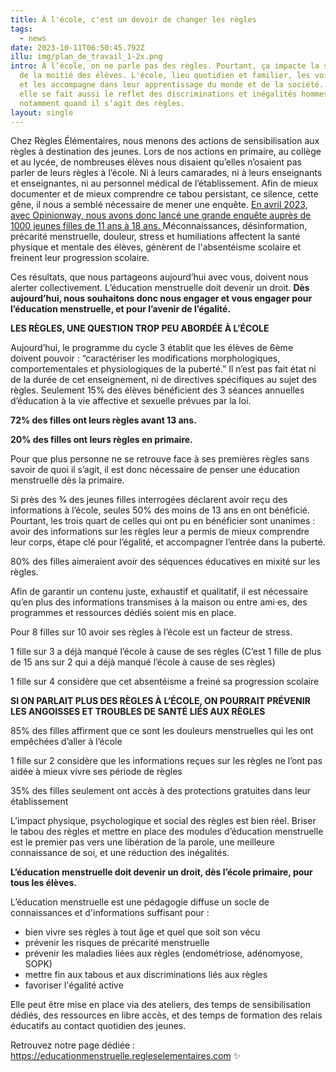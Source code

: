 ```yaml
---
title: À l'école, c'est un devoir de changer les règles
tags:
  - news
date: 2023-10-11T06:50:45.792Z
illu: img/plan_de_travail_1-2x.png
intro: À l’école, on ne parle pas des règles. Pourtant, ça impacte la scolarité
  de la moitié des élèves. L'école, lieu quotidien et familier, les voit grandir
  et les accompagne dans leur apprentissage du monde et de la société. Pourtant,
  elle se fait aussi le reflet des discriminations et inégalités hommes-femmes,
  notamment quand il s’agit des règles.
layout: single
---
```

Chez Règles Élémentaires, nous menons des actions de sensibilisation aux règles à destination des jeunes. Lors de nos actions en primaire, au collège et au lycée, de nombreuses élèves nous disaient qu’elles n’osaient pas parler de leurs règles à l’école. Ni à leurs camarades, ni à leurs enseignants et enseignantes, ni au personnel médical de l’établissement. Afin de mieux documenter et de mieux comprendre ce tabou persistant, ce silence, cette gêne, il nous a semblé nécessaire de mener une enquête. [En avril 2023, avec Opinionway, nous avons donc lancé une grande enquête auprès de 1000 jeunes filles de 11 ans à 18 ans. ](https://educationmenstruelle.regleselementaires.com)Méconnaissances, désinformation, précarité menstruelle, douleur, stress et humiliations affectent la santé physique et mentale des élèves, génèrent de l'absentéisme scolaire et freinent leur progression scolaire. 

Ces résultats, que nous partageons aujourd’hui avec vous, doivent nous alerter collectivement. L’éducation menstruelle doit devenir un droit. **Dès aujourd’hui, nous souhaitons donc nous engager et vous engager pour l’éducation menstruelle, et pour l’avenir de l’égalité.**

**LES RÈGLES, UNE QUESTION TROP PEU ABORDÉE À L’ÉCOLE**

Aujourd’hui, le programme du cycle 3 établit que les élèves de 6ème doivent pouvoir : “caractériser les modifications morphologiques, comportementales et physiologiques de la puberté.” Il n’est pas fait état ni de la durée de cet enseignement, ni de directives spécifiques au sujet des règles. Seulement 15% des élèves bénéficient des 3 séances annuelles d’éducation à la vie affective et sexuelle prévues par la loi.

**72% des filles ont leurs règles avant 13 ans.**

**20% des filles ont leurs règles en primaire.**

Pour que plus personne ne se retrouve face à ses premières règles sans savoir de quoi il s’agit, il est donc nécessaire de penser une éducation menstruelle dès la primaire.

Si près des 3⁄4 des jeunes filles interrogées déclarent avoir reçu des informations à l’école, seules 50%
des moins de 13 ans en ont bénéficié. Pourtant, les trois quart de celles qui ont pu en bénéficier sont unanimes : avoir des informations sur les règles leur a permis de mieux comprendre leur corps, étape clé pour l’égalité, et accompagner l’entrée dans la puberté.

80% des filles aimeraient avoir des séquences éducatives en mixité sur les règles.

Afin de garantir un contenu juste, exhaustif et qualitatif, il est nécessaire qu’en plus des informations transmises à la maison ou entre ami·es, des programmes et ressources dédiés soient mis en place.

Pour 8 filles sur 10 avoir ses règles à l’école est un facteur de stress.

1 fille sur 3 a déjà manqué l’école à cause de ses règles (C’est 1 fille de plus de 15 ans sur 2 qui a déjà manqué l’école à cause de ses règles)

1 fille sur 4 considère que cet absentéisme a freiné sa progression scolaire

**SI ON PARLAIT PLUS DES RÈGLES À L’ÉCOLE, ON POURRAIT PRÉVENIR LES ANGOISSES ET
TROUBLES DE SANTÉ LIÉS AUX RÈGLES**

85% des filles affirment que ce sont les douleurs menstruelles qui les ont empêchées d’aller à l’école

1 fille sur 2 considère que les informations reçues sur les règles ne l’ont pas aidée à mieux vivre ses période de règles

35% des filles seulement ont accès à des protections gratuites dans leur établissement

L’impact physique, psychologique et social des règles est bien réel. Briser le tabou des règles et mettre en place des modules d’éducation menstruelle est le premier pas vers une libération de la parole, une meilleure connaissance de soi, et une réduction des inégalités.

**L’éducation menstruelle doit devenir un droit, dès l’école primaire, pour tous les élèves.**

L’éducation menstruelle est une pédagogie diffuse un socle de connaissances et d'informations suffisant pour :

* bien vivre ses règles à tout âge et quel que soit son vécu
* prévenir les risques de précarité menstruelle
* prévenir les maladies liées aux règles (endométriose, adénomyose, SOPK)
* mettre fin aux tabous et aux discriminations liés aux règles
* favoriser l'égalité active

Elle peut être mise en place via des ateliers, des temps de sensibilisation dédiés, des ressources
en libre accès, et des temps de formation des relais éducatifs au contact quotidien des jeunes.

Retrouvez notre page dédiée : https://educationmenstruelle.regleselementaires.com ✨